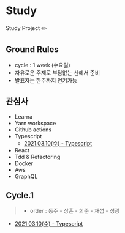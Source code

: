 # Study

Study Project ✏️

## Ground Rules
- cycle : 1 week (수요일)
- 자유로운 주제로 부담없는 선에서 준비
- 발표자는 한주까지 연기가능

## 관심사
- Learna
- Yarn workspace
- Github actions
- Typescript
  - [2021.03.10(수) - Typescript](cycle-1/study-1-typescript.md)
- React
- Tdd & Refactoring
- Docker
- Aws
- GraphQL

## Cycle.1
> - order : 동주 - 상훈 - 희준 - 재섭 - 성광
- [2021.03.10(수) - Typescript](cycle-1/study-1-typescript.md)
